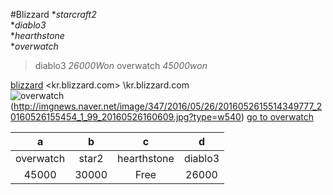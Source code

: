 #Blizzard
**starcraft2*<br>
**diablo3*<br>
*_hearthstone_<br>
*_overwatch_<br>

>diablo3 _26000Won_
>overwatch _45000won_

[blizzard](kr.blizzard.com)
<kr.blizzard.com>
\kr.blizzard.com\
![overwatch] (http://imgnews.naver.net/image/347/2016/05/26/2016052615514349777_20160526155454_1_99_20160526160609.jpg?type=w540)
[go to overwatch][Overwatch]

| a | b | c | d|
| :---: | :---: | :---: | :---: |
| overwatch | star2 | hearthstone | diablo3 |
| 45000     | 30000 | Free        | 26000   |


[Overwatch]: https://playoverwatch.com/ko-kr/
